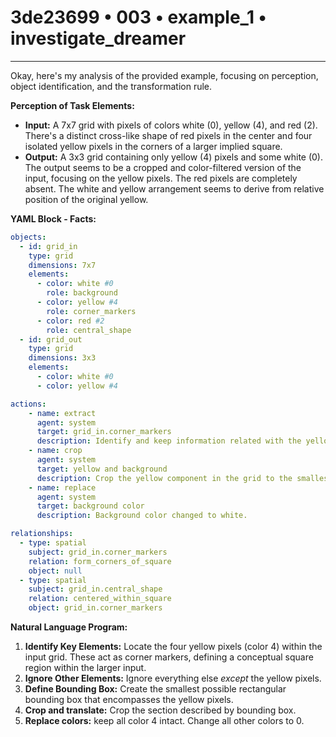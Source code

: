 # 3de23699 • 003 • example_1 • investigate_dreamer

---
Okay, here's my analysis of the provided example, focusing on perception, object identification, and the transformation rule.

**Perception of Task Elements:**

*   **Input:** A 7x7 grid with pixels of colors white (0), yellow (4), and red (2). There's a distinct cross-like shape of red pixels in the center and four isolated yellow pixels in the corners of a larger implied square.
*   **Output:** A 3x3 grid containing only yellow (4) pixels and some white (0). The output seems to be a cropped and color-filtered version of the input, focusing on the yellow pixels. The red pixels are completely absent. The white and yellow arrangement seems to derive from relative position of the original yellow.

**YAML Block - Facts:**



```yaml
objects:
  - id: grid_in
    type: grid
    dimensions: 7x7
    elements:
      - color: white #0
        role: background
      - color: yellow #4
        role: corner_markers
      - color: red #2
        role: central_shape
  - id: grid_out
    type: grid
    dimensions: 3x3
    elements:
      - color: white #0
      - color: yellow #4

actions:
    - name: extract
      agent: system
      target: grid_in.corner_markers
      description: Identify and keep information related with the yellow pixels.
    - name: crop
      agent: system
      target: yellow and background
      description: Crop the yellow component in the grid to the smallest encompassing boundary
    - name: replace
      agent: system
      target: background color
      description: Background color changed to white.

relationships:
  - type: spatial
    subject: grid_in.corner_markers
    relation: form_corners_of_square
    object: null
  - type: spatial
    subject: grid_in.central_shape
    relation: centered_within_square
    object: grid_in.corner_markers
```



**Natural Language Program:**

1.  **Identify Key Elements:** Locate the four yellow pixels (color 4) within the input grid. These act as corner markers, defining a conceptual square region within the larger input.
2.  **Ignore Other Elements:** Ignore everything else *except* the yellow pixels.
3.  **Define Bounding Box:** Create the smallest possible rectangular bounding box that encompasses the yellow pixels.
4. **Crop and translate:** Crop the section described by bounding box.
5. **Replace colors:** keep all color 4 intact. Change all other colors to 0.



